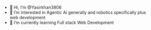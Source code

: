 - 👋 Hi, I’m @Yasirkhan3806
- 👀 I’m interested in Agentic Ai generally and robotics specifically plus web development
- 🌱 I’m currently learning Full stack Web Development

<!---
Yasirkhan3806/Yasirkhan3806 is a ✨ special ✨ repository because its `README.md` (this file) appears on your GitHub profile.
You can click the Preview link to take a look at your changes.
--->
